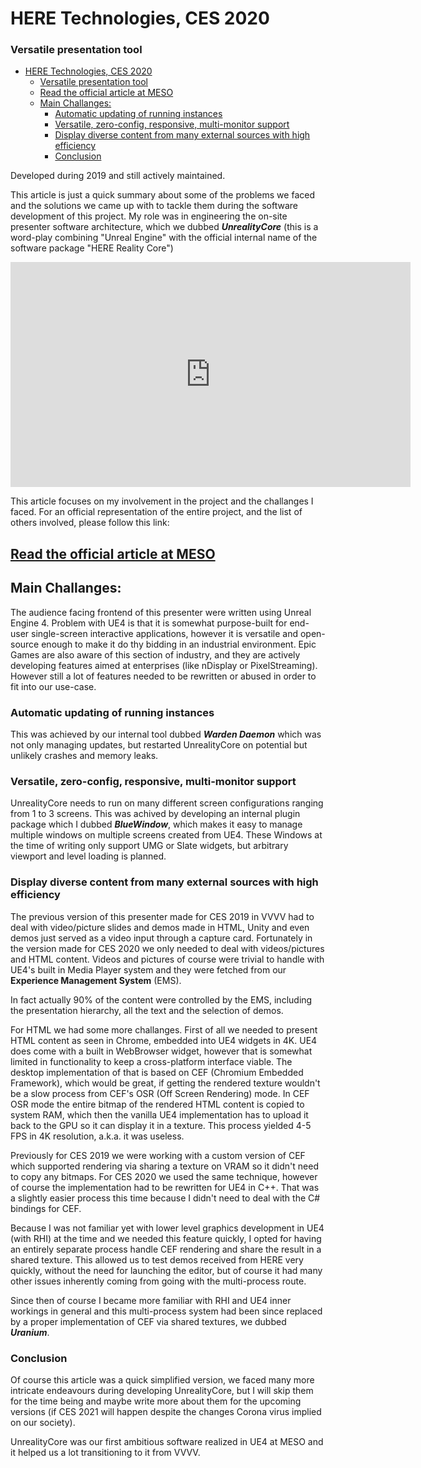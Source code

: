 # HERE Technologies, CES 2020

### Versatile presentation tool

- [HERE Technologies, CES 2020](#here-technologies-ces-2020)
    - [Versatile presentation tool](#versatile-presentation-tool)
  - [Read the official article at MESO](#read-the-official-article-at-meso)
  - [Main Challanges:](#main-challanges)
    - [Automatic updating of running instances](#automatic-updating-of-running-instances)
    - [Versatile, zero-config, responsive, multi-monitor support](#versatile-zero-config-responsive-multi-monitor-support)
    - [Display diverse content from many external sources with high efficiency](#display-diverse-content-from-many-external-sources-with-high-efficiency)
    - [Conclusion](#conclusion)

Developed during 2019 and still actively maintained.

This article is just a quick summary about some of the problems we faced and the solutions we came up with to tackle them during the software development of this project. My role was in engineering the on-site presenter software architecture, which we dubbed ___UnrealityCore___ (this is a word-play combining "Unreal Engine" with the official internal name of the software package "HERE Reality Core")

<iframe full="true" src="https://player.vimeo.com/video/412334178?color=a88e54&title=0&byline=0&portrait=0" width="640" height="360" frameborder="0" allow="autoplay; fullscreen" allowfullscreen></iframe>

This article focuses on my involvement in the project and the challanges I faced. For an official representation of the entire project, and the list of others involved, please follow this link:
## [Read the official article at MESO](https://meso.design/en/projects/here-technologies-holistic-experience-platform-on-the-future-of-location-intelligence)

## Main Challanges:

The audience facing frontend of this presenter were written using Unreal Engine 4. Problem with UE4 is that it is somewhat purpose-built for end-user single-screen interactive applications, however it is versatile and open-source enough to make it do thy bidding in an industrial environment. Epic Games are also aware of this section of industry, and they are actively developing features aimed at enterprises (like nDisplay or PixelStreaming). However still a lot of features needed to be rewritten or abused in order to fit into our use-case.

### Automatic updating of running instances

This was achieved by our internal tool dubbed ___Warden Daemon___ which was not only managing updates, but restarted UnrealityCore on potential but unlikely crashes and memory leaks.

### Versatile, zero-config, responsive, multi-monitor support

UnrealityCore needs to run on many different screen configurations ranging from 1 to 3 screens. This was achived by developing an internal plugin package which I dubbed ___BlueWindow___, which makes it easy to manage multiple windows on multiple screens created from UE4. These Windows at the time of writing only support UMG or Slate widgets, but arbitrary viewport and level loading is planned.

### Display diverse content from many external sources with high efficiency

The previous version of this presenter made for CES 2019 in VVVV had to deal with video/picture slides and demos made in HTML, Unity and even demos just served as a video input through a capture card. Fortunately in the version made for CES 2020 we only needed to deal with videos/pictures and HTML content. Videos and pictures of course were trivial to handle with UE4's built in Media Player system and they were fetched from our **Experience Management System** (EMS).

In fact actually 90% of the content were controlled by the EMS, including the presentation hierarchy, all the text and the selection of demos.

For HTML we had some more challanges. First of all we needed to present HTML content as seen in Chrome, embedded into UE4 widgets in 4K. UE4 does come with a built in WebBrowser widget, however that is somewhat limited in functionality to keep a cross-platform interface viable. The desktop implementation of that is based on CEF (Chromium Embedded Framework), which would be great, if getting the rendered texture wouldn't be a slow process from CEF's OSR (Off Screen Rendering) mode. In CEF OSR mode the entire bitmap of the rendered HTML content is copied to system RAM, which then the vanilla UE4 implementation has to upload it back to the GPU so it can display it in a texture. This process yielded 4-5 FPS in 4K resolution, a.k.a. it was useless.

Previously for CES 2019 we were working with a custom version of CEF which supported rendering via sharing a texture on VRAM so it didn't need to copy any bitmaps. For CES 2020 we used the same technique, however of course the implementation had to be rewritten for UE4 in C++. That was a slightly easier process this time because I didn't need to deal with the C# bindings for CEF.

Because I was not familiar yet with lower level graphics development in UE4 (with RHI) at the time and we needed this feature quickly, I opted for having an entirely separate process handle CEF rendering and share the result in a shared texture. This allowed us to test demos received from HERE very quickly, without the need for launching the editor, but of course it had many other issues inherently coming from going with the multi-process route.

Since then of course I became more familiar with RHI and UE4 inner workings in general and this multi-process system had been since replaced by a proper implementation of CEF via shared textures, we dubbed ___Uranium___.

### Conclusion

Of course this article was a quick simplified version, we faced many more intricate endeavours during developing UnrealityCore, but I will skip them for the time being and maybe write more about them for the upcoming versions (if CES 2021 will happen despite the changes Corona virus implied on our society).

UnrealityCore was our first ambitious software realized in UE4 at MESO and it helped us a lot transitioning to it from VVVV.

<nextmd href="/c/works/here2019" />